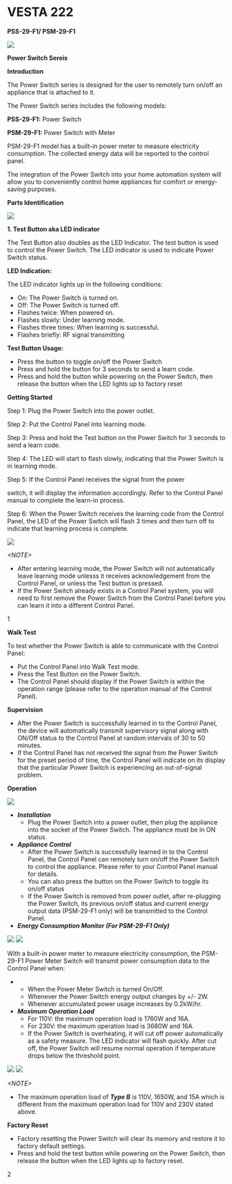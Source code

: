 # VESTA 222

**PSS-29-F1/ PSM-29-F1**

![](<.gitbook/assets/0 (92).jpeg>)

**Power Switch Sereis**

**Introduction**

The Power Switch series is designed for the user to remotely turn on/off an appliance that is attached to it.

The Power Switch series includes the following models:

**PSS-29-F1:** Power Switch

**PSM-29-F1:** Power Switch with Meter

PSM-29-F1 model has a built-in power meter to measure electricity consumption. The collected energy data will be reported to the control panel.

The integration of the Power Switch into your home automation system will allow you to conveniently control home appliances for comfort or energy-saving purposes.

**Parts Identification**

![](<.gitbook/assets/1 (78).jpeg>)

**1. Test Button aka LED indicator**

The Test Button also doubles as the LED Indicator. The test button is used to control the Power Switch. The LED indicator is used to indicate Power Switch status.

**LED Indication:**

The LED indicator lights up in the following conditions:

* On: The Power Switch is turned on.
* Off: The Power Switch is turned off.
* Flashes twice: When powered on.
* Flashes slowly: Under learning mode.
* Flashes three times: When learning is successful.
* Flashes briefly: RF signal transmitting

**Test Button Usage:**

* Press the button to toggle on/off the Power Switch
* Press and hold the button for 3 seconds to send a learn code.
* Press and hold the button while powering on the Power Switch, then release the button when the LED lights up to factory reset

**Getting Started**

Step 1: Plug the Power Switch into the power outlet.

Step 2: Put the Control Panel into learning mode.

Step 3: Press and hold the Test button on the Power Switch for 3 seconds to send a learn code.

Step 4: The LED will start to flash slowly, indicating that the Power Switch is in learning mode.

Step 5: If the Control Panel receives the signal from the power

switch, it will display the information accordingly. Refer to the Control Panel manual to complete the learn-in process.

Step 6: When the Power Switch receives the learning code from the Control Panel, the LED of the Power Switch will flash 3 times and then turn off to indicate that learning process is complete.

![](<.gitbook/assets/2 (72).png>)

_\<NOTE>_

* After entering learning mode, the Power Switch will not automatically leave learning mode unlesss it receives acknowledgement from the Control Panel, or unless the Test button is pressed.
* If the Power Switch already exists in a Control Panel system, you will need to first remove the Power Switch from the Control Panel before you can learn it into a different Control Panel.

1

**Walk Test**

To test whether the Power Switch is able to communicate with the Control Panel:

* Put the Control Panel into Walk Test mode.
* Press the Test Button on the Power Switch.
* The Control Panel should display if the Power Switch is within the operation range (please refer to the operation manual of the Control Panel).

**Supervision**

* After the Power Switch is successfully learned in to the Control Panel, the device will automatically transmit supervisory signal along with ON/Off status to the Control Panel at random intervals of 30 to 50 minutes.
* If the Control Panel has not received the signal from the Power Switch for the preset period of time, the Control Panel will indicate on its display that the particular Power Switch is experiencing an out-of-signal problem.

**Operation**

![](<.gitbook/assets/3 (67).jpeg>)

* _**Installation**_
  * Plug the Power Switch into a power outlet, then plug the appliance into the socket of the Power Switch. The appliance must be in ON status.
* _**Appliance Control**_
  * After the Power Switch is successfully learned in to the Control Panel, the Control Panel can remotely turn on/off the Power Switch to control the appliance. Please refer to your Control Panel manual for details.
  * You can also press the button on the Power Switch to toggle its on/off status
  * If the Power Switch is removed from power outlet, after re-plugging the Power Switch, its previous on/off status and current energy output data (PSM-29-F1 only) will be transmitted to the Control Panel.
* _**Energy Consumption Monitor (For PSM-29-F1 Only)**_

![](<.gitbook/assets/4 (58).jpeg>) ![](<.gitbook/assets/5 (39).jpeg>)

With a built-in power meter to measure electricity consumption, the PSM-29-F1 Power Meter Switch will transmit power consumption data to the Control Panel when:

*
  * When the Power Meter Switch is turned On/Off.
  * Whenever the Power Switch energy output changes by +/- 2W.
  * Whenever accumulated power usage increases by 0.2kW/hr.
* _**Maximum Operation Load**_
  * For 110V: the maximum operation load is 1760W and 16A.
  * For 230V: the maximum operation load is 3680W and 16A.
  * If the Power Switch is overheating, it will cut off power automatically as a safety measure. The LED indicator will flash quickly. After cut off, the Power Switch will resume normal operation if temperature drops below the threshold point.

![](<.gitbook/assets/6 (49).jpeg>) ![](<.gitbook/assets/7 (52).png>)

_\<NOTE>_

* The maximum operation load of _**Type B**_ is 110V, 1650W, and 15A which is different from the maximum operation load for 110V and 230V stated above.

**Factory Reset**

* Factory resetting the Power Switch will clear its memory and restore it to factory default settings.
* Press and hold the test button while powering on the Power Switch, then release the button when the LED lights up to factory reset.

2
